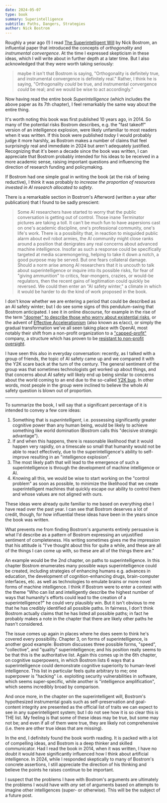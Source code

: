 ```yaml
---
date: 2024-05-07
type: book
summary: Superintelligence
subtitle: Paths, Dangers, Strategies
author: Nick Bostrom
---
```


Roughly a year ago (!) I read [The Superintelligent Will][1] by Nick Bostrom, an
influential paper that introduced the concepts of _orthogonality_ and
_instrumental convergence_. At the time I expressed skepticism in these ideas,
which I will write about in further depth at a later time. But I also
acknowledged that they were worth taking seriously:

> maybe it isn't that Bostrom is saying, "Orthogonality is definitely true, and
> instrumental convergence is definitely real." Rather, I think he is saying,
> "Orthogonality _could_ be true, and instrumental convergence _could_ be real;
> and we would be wise to act accordingly."

Now having read the entire book _Superintelligence_ (which includes the above
paper as its 7th chapter), I feel remarkably the same way about the entire
thing.

It's worth noting this book was first published 10 years ago, in 2014. So many
of the potential risks Bostrom describes, e.g. the "fast takeoff" version of an
intelligence explosion, were likely unfamiliar to most readers when it was
written. If this book were published _today_ I would probably judge it more
harshly, as Bostrom makes a number of claims that feel surprisingly real and
immediate in 2024 but aren't adequately justified. Recognizing that it's been a
decade since the book was written, I can appreciate that Bostrom probably
intended for his ideas to be received in a more academic sense, raising
important questions and influencing the direction of research funding and
policymaking.

If Bostrom had one simple goal in writing the book (at the risk of being
reductive), I think it was probably _to increase the proportion of resources
invested in AI research allocated to safety_.

There is a remarkable section in Bostrom's Afterword (written a year after
publication) that I found to be sadly prescient:

> Some AI researchers have started to worry that the public conversation is
> getting out of control. Those inane Terminator pictures are taking a toll. It
> can't be much fun to have aspersions cast on one's academic discipline, one's
> professional community, one's life's work. There is a possibility that, in
> reaction to misguided public alarm about evil robot armies, the AI community
> might close ranks around a position that denigrates any real concerns about
> advanced machine intelligence. Insofar as such a response could be
> specifically targeted at media scaremongering, helping to take it down a
> notch, a good purpose may be served. But one fears collateral damage. Should a
> norm arise among AI researchers that it is uncouth to talk about
> superintelligence or inquire into its possible risks, for fear of "giving
> ammunition" to critics, fear-mongers, crazies, or would-be regulators, then
> the recent gains of legitimation could quickly be reversed. We could then
> enter an "AI safety winter," a climate in which it would be harder to do the
> kind of work proposed in the book.

I don't know whether we are entering a period that could be described as an AI
safety winter; but I do see some signs of this pendulum-swing that Bostrom
anticipated. I see it in online discourse, for example in the rise of the term
["doomer" to describe those who worry about existential risks][2], or the advent
of [Effective Accelerationism][3] (also known as e/acc), or simply the gradual
transformation we've all seen taking place with OpenAI, most notably their
shift from a non-profit organization to a ["capped-profit"][4] company, a
structure which has proven to be [resistant to non-profit oversight][5].

I have seen this also in everyday conversation: recently, as I talked with a
group of friends, the topic of AI safety came up and we compared it with the Y2K
scare back at the turn of the century. The general sentiment of the group was
that sometimes technologists get worked up about things, and that concerns about
AI safety will likely end up being similar to concerns about the world coming to
an end due to the so-called [Y2K bug][6]. In other words, most people in the
group were inclined to believe the whole AI safety question is blown out of
proportion.

---

To summarize the book, I will say that a significant percentage of it is
intended to convey a few core ideas:

1. Something that is _superintelligent_, i.e. possessing significantly greater
   cognitive power than any human being, would be likely to achieve something
   like world domination (Bostrom calls this "decisive strategic advantage").
2. If and when this happens, there is reasonable likelihood that it would happen
   very rapidly, on a timescale so small that humanity would not be able to
   react effectively, due to the superintelligence's ability to self-improve
   resulting in an "intelligence explosion".
3. The most likely path that will lead to the emergence of such a
   superintelligence is through the development of machine intelligence or AI.
4. Knowing all this, we would be wise to start working on the "control problem"
   as soon as possible, to minimize the likelihood that we create
   superintelligent machines that quickly escape our ability to control them
   and whose values are not aligned with ours.

These ideas were already quite familiar to me based on everything else I have
read over the past year. I can see that Bostrom deserves a lot of credit,
though, for how influential these ideas have been in the years since the book
was written.

What prevents me from finding Bostrom's arguments entirely persuasive is what
I'd describe as a pattern of Bostrom expressing an unjustified sentiment of
completeness. His writing sometimes gives me the impression that his attitude
is "I've thought about this for quite a while, and these are all of the things
I can come up with, so these are all of the things there are."

An example would be the 2nd chapter, on paths to superintelligence. In this
chapter Bostrom enumerates many possible ways superintelligence could be
created, including strategies of enhancing humans e.g. advances in education,
the development of cognition-enhancing drugs, brain-computer interfaces, etc.
as well as technologies to emulate brains or more novel forms of machine
intelligence. I think if Bostrom were to enter a contest with the theme "Who
can list and intelligently describe the highest number of ways that humanity's
efforts could lead to the creation of a superintelligence?" he could very
plausibly win. But it isn't obvious to me that he has credibly identified all
possible paths. In fairness, I don't think Bostrom actually claims that he has
listed all possible paths; in fact he probably makes a note in the chapter that
there are likely other paths he hasn't considered.

The issue comes up again in places where he does seem to think he's covered
every possibility. Chapter 3, on forms of superintelligence, is another good
example: Bostrom discusses three possible forms, "speed", "collective",
and "quality" superintelligence; and his position really seems to be that this
is the authoritative list. Again this comes up in the 6th chapter, on cognitive
superpowers, in which Bostrom lists 6 ways that a superintelligence could
demonstrate cognitive superiority to human-level intelligence. This list in
particular feels quite arbitrary to me; one superpower is "hacking" i.e.
exploiting security vulnerabilities in software, which seems super-specific,
while another is "intelligence amplification", which seems incredibly broad by
comparison.

And once more, in the chapter on the superintelligent will, Bostrom's
hypothesized instrumental goals such as self-preservation and goal-content
integrity are presented as the official list of traits we can expect to see in
any superintelligent system; but I do not see how it is so clear this is THE
list. My feeling is that some of these ideas may be true, but some may not be;
and even if all of them were true, they are likely not comprehensive (i.e. there
are other true ideas that are missing).

In the end, I definitely found the book worth reading. It is packed with a lot
of compelling ideas, and Bostrom is a deep thinker and skilled communicator.
Had I read the book in 2014, when it was written, I have no doubt it would have
significantly influenced how I think about artificial intelligence. In 2024,
while I responded skeptically to many of Bostrom's concrete assertions, I still
appreciate the direction of his thinking and believe the points he raises
continue to be important.

I suspect that the problems I have with Bostrom's arguments are ultimately the
problems I would have with _any_ set of arguments based on attempts to imagine
other intelligences (super- or otherwise). This will be the subject of a future
post.

[1]: /summaries/superintelligent-will.html
[2]: https://bigthink.com/the-future/alex-kantrowitz-why-ai-doomer-narrative-wrong/
[3]: https://www.nytimes.com/2023/12/10/technology/ai-acceleration.html
[4]: https://openai.com/index/openai-lp
[5]: https://www.theguardian.com/technology/2024/mar/08/openai-sam-altman-reinstated
[6]: https://en.wikipedia.org/wiki/Year_2000_problem
